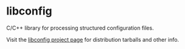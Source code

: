 libconfig
=========

C/C++ library for processing structured configuration files.

Visit the [libconfig project page](https://hyperrealm.github.io/libconfig/)
for distribution tarballs and other info.
